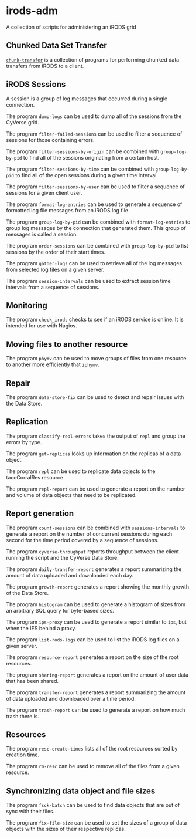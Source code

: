 # irods-adm

A collection of scripts for administering an iRODS grid

## Chunked Data Set Transfer

[`chunk-transfer`](/chunk-transfer/README.md) is a collection of programs for performing chunked 
data transfers from iRODS to a client.

## iRODS Sessions

A session is a group of log messages that occurred during a single connection.

The program `dump-logs` can be used to dump all of the sessions from the CyVerse grid.

The program `filter-failed-sessions` can be used to filter a sequence of sessions for those 
containing errors.

The program `filter-sessions-by-origin` can be combined with `group-log-by-pid` to find all of the 
sessions originating from a certain host.

The program `filter-sessions-by-time` can be combined with `group-log-by-pid` to find all of the 
open sessions during a given time interval.

The program `filter-sessions-by-user` can be used to filter a sequence of sessions for a given 
client user.

The program `format-log-entries` can be used to generate a sequence of formatted log file messages 
from an iRODS log file.

The program `group-log-by-pid` can be combined with `format-log-entries` to group log messages by 
the connection that generated them. This group of messages is called a session.

The program `order-sessions` can be combined with `group-log-by-pid` to list sessions by the order 
of their start times.

The program `gather-logs` can be used to retrieve all of the log messages from selected log files on 
a given server.

The program `session-intervals` can be used to extract session time intervals from a sequence of 
sessions.

## Monitoring

The program `check_irods` checks to see if an iRODS service is online. It is intended for use with 
Nagios.

## Moving files to another resource

The program `phymv` can be used to move groups of files from one resource to another more 
efficiently that `iphymv`.

## Repair

The program `data-store-fix` can be used to detect and repair issues with the Data Store.

## Replication

The program `classify-repl-errors` takes the output of `repl` and group the errors by type.

The program `get-replicas` looks up information on the replicas of a data object.

The program `repl` can be used to replicate data objects to the taccCorralRes resource.

The program `repl-report` can be used to generate a report on the number and volume of data objects 
that need to be replicated.

## Report generation

The program `count-sessions` can be combined with `sessions-intervals` to generate a report on the 
number of concurrent sessions during each second for the time period covered by a sequence of 
sessions.

The program `cyverse-throughput` reports throughput between the client running the script and the 
CyVerse Data Store.

The program `daily-transfer-report` generates a report summarizing the amount of data uploaded and 
downloaded each day.

The program `growth-report` generates a report showing the monthly growth of the Data Store.

The program `histogram` can be used to generate a histogram of sizes from an arbitrary SQL query for 
byte-based sizes.

The program `ips-proxy` can be used to generate a report similar to `ips`, but when the IES behind a 
proxy.

The program `list-rods-logs` can be used to list the iRODS log files on a given server.

The program `resource-report` generates a report on the size of the root resources.

The program `sharing-report` generates a report on the amount of user data that has been shared.

The program `transfer-report` generates a report summarizing the amount of data uploaded and 
downloaded over a time period.

The program `trash-report` can be used to generate a report on how much trash there is.

## Resources

The program `resc-create-times` lists all of the root resources sorted by creation time.

The program `rm-resc` can be used to remove all of the files from a given resource.

## Synchronizing data object and file sizes

The program `fsck-batch` can be used to find data objects that are out of sync with their files.

The program `fix-file-size` can be used to set the sizes of a group of data objects with the sizes 
of their respective replicas.
